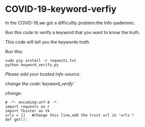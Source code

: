 # COVID-19-keyword-verfiy
In the COVID-19,we got a difficultly problem:the Info-padenmic.

Run this code to verify a keyword that you want to know the truth.

This code will tell you the keywords truth.

Run this:
```
sudo pip install -r requests.txt
python keyword_verify.py
```

*Please add your trusted info-source:*

*change the code:'keyword_verify'*

*change:*
```
# -*- encoding:utf-8 -*-
import requests as r
import Tkinter as tk
urls = []   #change this line,add the trust url in 'urls'!
def get():
```

